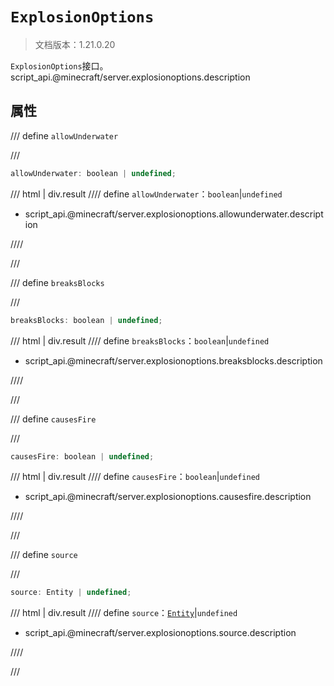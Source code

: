 # `ExplosionOptions`

> 文档版本：1.21.0.20

`ExplosionOptions`接口。script_api.@minecraft/server.explosionoptions.description

## 属性

/// define
`allowUnderwater`


///

```js
allowUnderwater: boolean | undefined;
```

/// html | div.result
//// define
`allowUnderwater`：`boolean`|`undefined`

- script_api.@minecraft/server.explosionoptions.allowunderwater.description


////

///


/// define
`breaksBlocks`


///

```js
breaksBlocks: boolean | undefined;
```

/// html | div.result
//// define
`breaksBlocks`：`boolean`|`undefined`

- script_api.@minecraft/server.explosionoptions.breaksblocks.description


////

///


/// define
`causesFire`


///

```js
causesFire: boolean | undefined;
```

/// html | div.result
//// define
`causesFire`：`boolean`|`undefined`

- script_api.@minecraft/server.explosionoptions.causesfire.description


////

///


/// define
`source`


///

```js
source: Entity | undefined;
```

/// html | div.result
//// define
`source`：[`Entity`](./entity.md)|`undefined`

- script_api.@minecraft/server.explosionoptions.source.description


////

///

